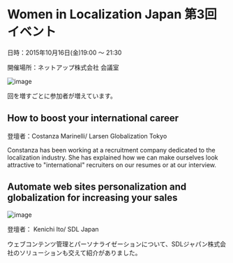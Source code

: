 # Women in Localization Japan 第3回イベント
日時：2015年10月16日(金)19:00 ～ 21:30

開催場所：ネットアップ株式会社 会議室

![image](img/03_01.png)

回を増すごとに参加者が増えています。

## How to boost your international career
登壇者：Costanza Marinelli/ Larsen Globalization Tokyo

Constanza has been working at a recruitment company dedicated to the localization industry. She has explained how we can make ourselves look attractive to "international" recruiters on our resumes or at our interview.

## Automate web sites personalization and globalization for increasing your sales
![image](img/03_02.png)

登壇者： Kenichi Ito/ SDL Japan

ウェブコンテンツ管理とパーソナライゼーションについて、SDLジャパン株式会社のソリューションも交えて紹介がありました。

